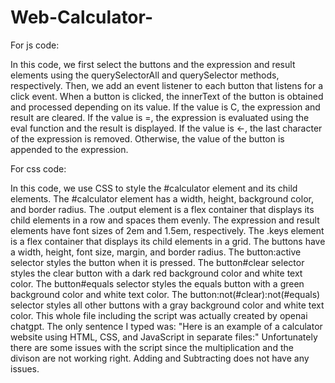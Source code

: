 # Web-Calculator-


For js code:

In this code, we first select the buttons and the expression and result elements using the querySelectorAll 
and querySelector methods, respectively. Then, we add an event listener to each button that listens for a click event. 
When a button is clicked, the innerText of the button is obtained and processed depending on its value. If the value is C, 
the expression and result are cleared. If the value is =, the expression is evaluated using the eval function and the result is displayed. 
If the value is &larr;, the last character of the expression is removed. Otherwise, the value of the button is appended to the expression.

For css code:

In this code, we use CSS to style the #calculator element and its child elements. The #calculator element has a width, height, background color, 
and border radius. The .output element is a flex container that displays its child elements in a row and spaces them evenly. 
The expression and result elements have font sizes of 2em and 1.5em, respectively. 
The .keys element is a flex container that displays its child elements in a grid. The buttons have a width, height, font size, margin, 
and border radius. The button:active selector styles the button when it is pressed. The button#clear selector styles the clear button with a 
dark red background color and white text color. The button#equals selector styles the equals button with a green background color and white text color.
The button:not(#clear):not(#equals) selector styles all other buttons with a gray background color and white text color.
This whole file including the script was actually created by openai chatgpt.
The only sentence I typed was: "Here is an example of a calculator website using HTML, CSS, and JavaScript in separate files:"
Unfortunately there are some issues with the script since the multiplication and the divison are not working right.
Adding and Subtracting does not have any issues.

